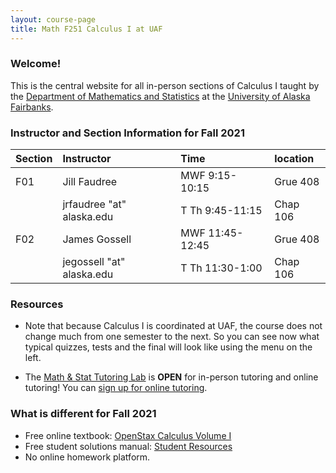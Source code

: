 ```yaml
---
layout: course-page
title: Math F251 Calculus I at UAF
---
```


### Welcome!

This is the central website for all in-person sections of Calculus I 
taught by the [Department of Mathematics and Statistics](http://www.uaf.edu/dms)
at the [University of Alaska Fairbanks](http://www.uaf.edu).

### Instructor and Section Information for Fall 2021

| Section      | Instructor | Time     | location |
| :---        |:---   | :---  | :--- |
| F01      | Jill Faudree       | MWF 9:15-10:15   | Grue 408 |
|           | jrfaudree "at" alaska.edu      | T Th  9:45-11:15   | Chap 106 |
| F02      | James Gossell       | MWF 11:45-12:45   | Grue 408 |
|           |  jegossell "at" alaska.edu          | T Th  11:30-1:00          | Chap 106 |

### Resources

* Note that because Calculus I is coordinated at UAF, the course does not change much from one semester to the next. So you can see now what typical quizzes, tests and the final will look like using the menu on the left.

* The [Math & Stat Tutoring Lab](https://www.uaf.edu/dms/mathlab/index.php) is **OPEN** for in-person tutoring and online tutoring!  You can [sign up for online tutoring](https://fairbanks.go-redrock.com/).

### What is different for Fall 2021

- Free online textbook: [OpenStax Calculus Volume I](https://openstax.org/details/books/calculus-volume-1)
- Free student solutions manual: [Student Resources](https://openstax.org/details/books/calculus-volume-1?Student%20resources)
- No online homework platform.
